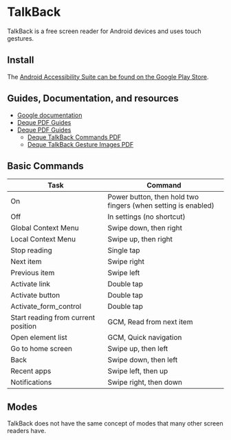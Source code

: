 # TalkBack

TalkBack is a free screen reader for Android devices and uses touch gestures.

## Install

The [Android Accessibility Suite can be found on the Google Play Store](https://play.google.com/store/apps/details?id=com.google.android.marvin.talkback&hl=en_US).

## Guides, Documentation, and resources

* [Google documentation](https://support.google.com/accessibility/android/answer/6283677?hl=en&ref_topic=3529932)
* [Deque PDF Guides](https://dequeuniversity.com/resources/)
* [Deque PDF Guides](https://dequeuniversity.com/resources/)
  * [Deque TalkBack Commands PDF](https://dequeuniversity.com/assets/pdf/screenreaders/talkback-guide.pdf)
  * [Deque TalkBack Gesture Images PDF](https://dequeuniversity.com/assets/pdf/screenreaders/talkback-images-guide.pdf)


## Basic Commands

| Task | Command |
|---|---|
| On | Power button, then hold two fingers (when setting is enabled) |
| Off | In settings (no shortcut) |
| Global Context Menu | Swipe down, then right |
| Local Context Menu | Swipe up, then right |
| Stop reading | Single tap |
| Next item | Swipe right |
| Previous item | Swipe left |
| Activate link | Double tap |
| Activate button | Double tap |
| Activate_form_control | Double tap |
| Start reading from current position | GCM, Read from next item |
| Open element list | GCM, Quick navigation |
| Go to home screen | Swipe up, then left |
| Back | Swipe down, then left |
| Recent apps | Swipe left, then up |
| Notifications | Swipe right, then down |

## Modes

TalkBack does not have the same concept of modes that many other screen readers have.